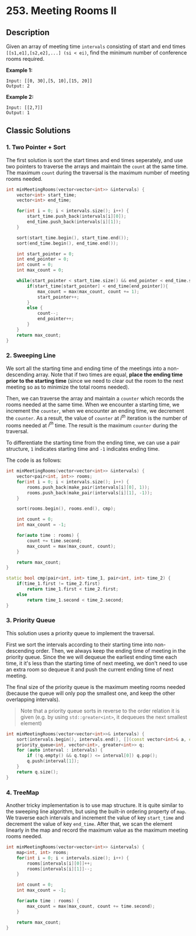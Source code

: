 # 253. Meeting Rooms Ⅱ

## Description
Given an array of meeting time `intervals` consisting of start and end times `[[s1,e1],[s2,e2],...] (si < ei)`, find the minimum number of conference rooms required.

**Example 1:**
```
Input: [[0, 30],[5, 10],[15, 20]]
Output: 2
```

**Example 2:**
```
Input: [[2,7]]
Output: 1
```
## Classic Solutions
### 1. Two Pointer + Sort
The first solution is sort the start times and end times seperately, and use two pointers to traverse the arrays and maintain the `count` at the same time. The maximum `count` during the traversal is the maximum number of meeting rooms needed.
```C++
int minMeetingRooms(vector<vector<int>> &intervals) {
    vector<int> start_time;
    vector<int> end_time;

    for(int i = 0; i < intervals.size(); i++) {
        start_time.push_back(intervals[i][0]);
        end_time.push_back(intervals[i][1]);
    }

    sort(start_time.begin(), start_time.end());
    sort(end_time.begin(), end_time.end());

    int start_pointer = 0;
    int end_pointer = 0;
    int count = 0;
    int max_count = 0;

    while(start_pointer < start_time.size() && end_pointer < end_time.size()) {
        if(start_time[start_pointer] < end_time[end_pointer]){
            max_count = max(max_count, count += 1);
            start_pointer++;
        }
        else {
            count--;
            end_pointer++;
        }
    }
    return max_count;
}
```

### 2. Sweeping Line 
We sort all the starting time and ending time of the meetings into a non-descending array. Note that if two times are equal, **place the ending time prior to the starting time** (since we need to clear out the room to the next meeting so as to minimize the total rooms needed).

Then, we can traverse the array and maintain a `counter` which records the rooms needed at the same time. When we encounter a starting time, we increment the `counter`, when we encounter an ending time, we decrement the `counter`. As a result, the value of `counter` at $i^{th}$ iteration is the number of rooms needed at $i^{th}$ time. The result is the maximum `counter` during the traversal.

To differentiate the starting time from the ending time, we can use a pair structure, `1` indicates starting time and `-1` indicates ending time.

The code is as follows:

```C++
int minMeetingRooms(vector<vector<int>> &intervals) {
    vector<pair<int, int>> rooms;
    for(int i = 0; i < intervals.size(); i++) {
        rooms.push_back(make_pair(intervals[i][0], 1));
        rooms.push_back(make_pair(intervals[i][1], -1));
    }

    sort(rooms.begin(), rooms.end(), cmp);

    int count = 0;
    int max_count = -1;

    for(auto time : rooms) {
        count += time.second;
        max_count = max(max_count, count);
    }

    return max_count;
}

static bool cmp(pair<int, int> time_1, pair<int, int> time_2) {
    if(time_1.first != time_2.first)
        return time_1.first < time_2.first;
    else
        return time_1.second < time_2.second;
}

```

### 3. Priority Queue
This solution uses a priority queue to implement the traversal.

First we sort the intervals according to their starting time into non-descending order. Then, we always keep the ending time of meeting in the priority queue. Since the we will dequeue the earliest ending time  each time, it it's less than the starting time of next meeting, we don't need to use an extra room so dequeue it and push the current ending time of next meeting.

The final size of the priority queue is the maximum meeting rooms needed (because the queue will only pop the smallest one, and keep the other overlapping intervals).
> Note that a priority queue sorts in reverse to the order relation it is given (e.g. by using `std::greater<int>`, it dequeues the next smallest element)

```C++
int minMeetingRooms(vector<vector<int>>& intervals) {
    sort(intervals.begin(), intervals.end(), [](const vector<int>& a, const vector<int>& b){ return a[0] < b[0]; });
    priority_queue<int, vector<int>, greater<int>> q;
    for (auto interval : intervals) {
        if (!q.empty() && q.top() <= interval[0]) q.pop();
        q.push(interval[1]);
    }
    return q.size();
}
```
### 4. TreeMap
Another tricky implementation is to use map structure. It is quite similar to the sweeping line algorithm, but using the built-in ordering property of `map`. We traverse each intervals and increment the value of key `start_time` and decrement the value of key `end_time`. After that, we scan the element linearly in the map and record the maximum value as the maximum meeting rooms needed.

```C++
int minMeetingRooms(vector<vector<int>> &intervals) {
    map<int, int> rooms;
    for(int i = 0; i < intervals.size(); i++) {
        rooms[intervals[i][0]]++;
        rooms[intervals[i][1]]--;
    }

    int count = 0;
    int max_count = -1;

    for(auto time : rooms) {
        max_count = max(max_count, count += time.second);
    }

    return max_count;
}
```